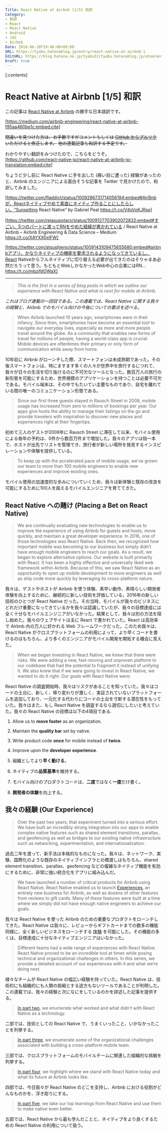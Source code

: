 ```yaml
---
Title: React Native at Airbnb [1/5] 和訳
Category:
- 和訳
- React
- React Native
- Android
- iOS
- Airbnb
Date: 2018-06-20T19:46:00+09:00
URL: https://tyabu.hatenablog.jp/entry/react-native-at-airbnb-1
EditURL: https://blog.hatena.ne.jp/tyabu12/tyabu.hatenablog.jp/atom/entry/17391345971655926755
Draft: true
---
```


[:contents]

React Native at Airbnb [1/5] 和訳
===

この記事は [React Native at Airbnb](https://medium.com/airbnb-engineering/react-native-at-airbnb-f95aa460be1c) の勝手な日本語訳です。

[https://medium.com/airbnb-engineering/react-native-at-airbnb-f95aa460be1c:embed:cite]

~~間違いを見つけた方は、お手数ですがコメントもしくは [GitHub からプルリク](https://github.com/tyabu12/blog/edit/master/tyabu.hatenablog.jp/entry/react-native-at-airbnb-1.md) いただけると修正します。~~
~~他の連載記事も和訳する予定です。~~

わかりやすい翻訳をみつけたので、こちらをどうぞ。
[https://github.com/react-native-jp/react-native-at-airbnb-jp-translation:embed:cite]

ちょうど少し前に React Native に手を出した (痛い目に遭った) 経験があったのと、Airbnb のエンジニアによる面白そうな記事を Twitter で見かけたので、和訳してみました。

[https://twitter.com/fladdict/status/1009286731714056194:embed#AirBnbが、Reactネイティブやめて素直にネイティブ作ることにしたらしい。“Sunsetting React Native” by Gabriel Peal https://t.co/V4sVoKJRsp]

[https://twitter.com/rejasupotaro/status/1009127703902072832:embed#すごい、5つのパートに渡ってRNをやめた経緯が書かれている / React Native at Airbnb – Airbnb Engineering & Data Science – Medium https://t.co/XAYXX0xIFW]

[https://twitter.com/atsushieno/status/1009143109475655680:embed#airbnbアプリ、かなりネイティブの機能を要求されるようになってきているし、React Nativeからフルネイティブに切り替える必要が出てきたのはそりゃまあ必然だろうって思う。もともとWebしかなかったWeb中心の企業にはRN… https://t.co/mbzifdOWaX]

---

>*This is the first in a series of blog posts in which we outline our experience with React Native and what is next for mobile at Airbnb.*

*これはブログ連載の一回目である。この連載では、React Native に関する我々の経験と、Airbnb でのモバイル向けの今後についての要点を述べる。*

>When Airbnb launched 10 years ago, smartphones were in their infancy. Since then, smartphones have become an essential tool to navigate our everyday lives, especially as more and more people travel around the globe. As a community that enables new forms of travel for millions of people, having a world-class app is crucial. Mobile devices are oftentimes their primary or only form of communication while away from home.

10年前に Airbnb がローンチした際、スマートフォンは未成熟期であった。その後スマートフォンは、特にますます多くの人々が世界中を旅行するにつれて、我々が日々の生活を切り抜けるのに不可欠なツールとなった。数百万人の旅行の新形態を可能にするため、世界規模のアプリケーションを持つことは必要不可欠である。モバイル端末は、その中でもたいてい主要なものであり、自宅を離れている間の唯一のコミュニケーション形態である。

>Since our first three guests stayed in Rausch Street in 2008, mobile usage has increased from zero to millions of bookings per year. Our apps give hosts the ability to manage their listings on the go and provide travelers with inspiration to discover new places and experiences right at their fingertips.

初めて三人のゲストが2008年に Rausch Street に滞在して以来、モバイル使用による毎年の予約は、0件から数百万件まで増加した。我々のアプリは指一本で、ホストが出先でリストを管理でき、旅行者が新しい場所を発見するインスピレーションや体験を提供している。

>To keep up with the accelerated pace of mobile usage, we’ve grown our team to more than 100 mobile engineers to enable new experiences and improve existing ones.

モバイル使用の加速度的な歩みについていくため、我々は新体験と既存の改良を可能にするために100人を超えるモバイルエンジニアを育ててきた。

## React Native への賭け (Placing a Bet on React Native)

>We are continually evaluating new technologies to enable us to improve the experience of using Airbnb for guests and hosts, move quickly, and maintain a great developer experience. In 2016, one of those technologies was React Native. Back then, we recognized how important mobile was becoming to our business but simply didn’t have enough mobile engineers to reach our goals. As a result, we began to explore alternative options. Our website is built primarily with React. It has been a highly effective and universally liked web framework within Airbnb. Because of this, we saw React Native as an opportunity to open up mobile development to more engineers as well as ship code more quickly by leveraging its cross-platform nature.

我々は、ゲストやホストが Airbnb を使う体験、素早い動作、素晴らしい開発者体験を向上するために、継続的に新しい技術を評価している。2016年の新しい技術のひとつが React Native だった。その当時、モバイルが我々のビジネスにどれだけ重要になってきているかを我々は認識していたが、我々の目標達成には全く十分なモバイルエンジニアがいなかった。結果として、我々は別の方法を探し始めた。我々のウェブサイトは主に React で書かれていた。React は高効率で Airbnb 内の万人に好かれる Web フレームワークだった。このため我々は、React Native がクロスプラットフォームの利用によって、より早くコードを書けるのはもちろん、より多くのエンジニアがモバイル開発を開拓する機会に見えた。

>When we began investing in React Native, we knew that there were risks. We were adding a new, fast-moving and unproven platform to our codebase that had the potential to fragment it instead of unifying it. We also knew that if we were going to invest in React Native, we wanted to do it right. Our goals with React Native were:

React Native の調査開始時、我々はリスクがあることを知っていた。我々はコードの土台に、新しく、移り変わりが激しく、実証されていないプラットフォームを追加しており、一元化する代わりにコードの土台を寸断する潜在性をもっていた。我々はまた、もし React Native を調査するなら適切にしたいと考えていた。我々の React Native の目標は以下の4項目である.

>
1. Allow us to **move faster** as an organization.
2. Maintain the **quality bar** set by native.
3. Write product code **once** for mobile instead of **twice**.
4. Improve upon the **developer experience**.

1. 組織としてより**早く動ける**。
2. ネイティブの**品質基準**を維持する。
3. モバイル向けのプロダクトコードは、**二度**ではなく**一度**だけ書く。
4. **開発者の体験**を向上する。

## 我々の経験 (Our Experience)

>Over the past two years, that experiment turned into a serious effort. We have built an incredibly strong integration into our apps to enable complex native features such as shared element transitions, parallax, and geofencing as well as bridges to our existing native infrastructure such as networking, experimentation, and internationalization.

過去二年を渡って、新手法は本格的なものになった。我々は、ネットワーク、実験、国際化のような既存のネイティブインフラとの橋渡しはもちろん、shared element transition、parallax、geofencing などの複雑なネイティブ機能を有効にするために、非常に強い統合化をアプリに組み込んだ。

>We have launched a number of critical products for Airbnb using React Native. React Native enabled us to launch [Experiences](https://www.airbnb.com/s/experiences), an entirely new business for Airbnb, as well as dozens of other features from reviews to gift cards. Many of these features were built at a time where we simply did not have enough native engineers to achieve our goals.

我々は React Native を使った Airbnb のための重要なプロダクトをローンチしてきた。React Native は我々に、レビューからギフトカードまでの数多の機能同様に、全く新しいビジネスをローンチする [体験](https://www.airbnb.com/s/experiences) を可能にした。その機能の多くは、目標達成に十分なネイティブエンジニアはいなかった。

>Different teams had a wide range of experiences with React Native. React Native proved to be an incredible tool at times while posing technical and organizational challenges in others. In this series, we provide a detailed account of our experiences with it and what we’re doing next.

様々なチームが React Native の幅広い経験を持っていた。React Native は、技術的にも組織的にも人類の挑戦とする途方もないツールであることが判明した。この連載では、我々の経験と次になにをしているのかを詳述した記事を提供する。

>[In part two](https://medium.com/airbnb-engineering/react-native-at-airbnb-the-technology-dafd0b43838), we enumerate what worked and what didn’t with React Native as a technology.

二部では、技術としての React Native で、うまくいったこと、いかなかったことを列挙する。

>[In part three](https://medium.com/airbnb-engineering/building-a-cross-platform-mobile-team-3e1837b40a88), we enumerate some of the organizational challenges associated with building a cross-platform mobile team.

三部では、クロスプラットフォームのモバイルチームに関連した組織的な挑戦を列挙する。

>[In part four](https://medium.com/airbnb-engineering/sunsetting-react-native-1868ba28e30a), we highlight where we stand with React Native today and what its future at Airbnb looks like.

四部では、今日我々が React Native のどこを支持し、Airbnb における役割がどんなものかを、浮き彫りにする。

>[In part five](https://medium.com/airbnb-engineering/whats-next-for-mobile-at-airbnb-5e71618576ab), we take our top learnings from React Native and use them to make native even better.

五部では、React Native から最も学んだことと、ネイティブをより良くするための React Native の利用について扱う。
